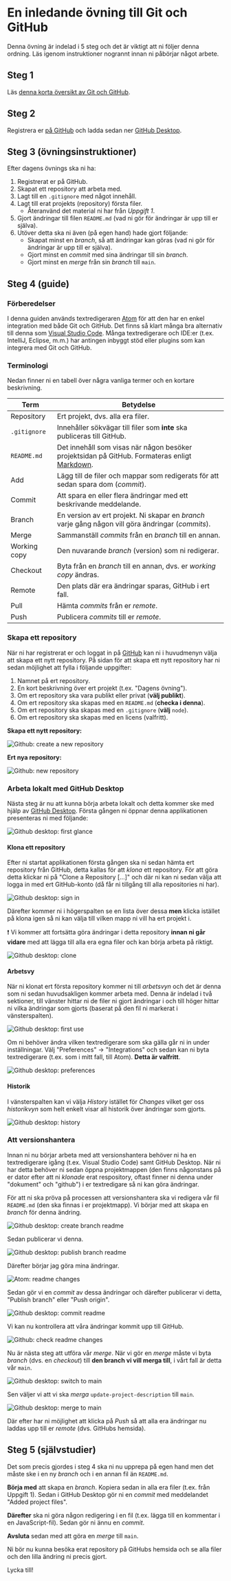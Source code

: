 # En inledande övning till Git och GitHub

Denna övning är indelad i 5 steg och det är viktigt att ni följer denna ordning.
Läs igenom instruktioner nogrannt innan ni påbörjar något arbete.

## Steg 1

Läs [denna korta översikt av Git och GitHub](what-are-git-and-github.md).

## Steg 2

Registrera er [på GitHub][join] och ladda sedan ner [GitHub
Desktop][desktop].

## Steg 3 (övningsinstruktioner)

Efter dagens övnings ska ni ha:

1. Registrerat er på GitHub.
2. Skapat ett repository att arbeta med.
3. Lagt till en `.gitignore` med något innehåll.
4. Lagt till erat projekts (repository) första filer.
    - Återanvänd det material ni har från *Uppgift 1*.
5. Gjort ändringar till filen `README.md` (vad ni gör för ändringar är upp till
   er själva).
6. Utöver detta ska ni även (på egen hand) hade gjort följande:
    - Skapat minst en *branch*, så att ändringar kan göras (vad ni gör för
       ändringar är upp till er själva).
    - Gjort minst en *commit* med sina ändringar till sin *branch*.
    - Gjort minst en *merge* från sin *branch* till `main`.

## Steg 4 (guide)

### Förberedelser

I denna guiden används textredigeraren [Atom][atom] för att den har en enkel
integration med både Git och GitHub. Det finns så klart många bra alternativ
till denna som [Visual Studio Code][vsc]. Många textredigerare och IDE:er (t.ex.
IntelliJ, Eclipse, m.m.) har antingen inbyggt stöd eller plugins som kan
integrera med Git och GitHub.

### Terminologi

Nedan finner ni en tabell över några vanliga termer och en kortare beskrivning.

Term           | Betydelse
-------------- | -----------------
Repository     | Ert projekt, dvs. alla era filer.
`.gitignore`   | Innehåller sökvägar till filer som **inte** ska publiceras till GitHub.
`README.md`    | Det innehåll som visas när någon besöker projektsidan på GitHub. Formateras enligt [Markdown][md].
Add            | Lägg till de filer och mappar som redigerats för att sedan spara dom (*commit*).
Commit         | Att spara en eller flera ändringar med ett beskrivande meddelande.
Branch         | En version av ert projekt. Ni skapar en *branch* varje gång någon vill göra ändringar (*commits*).
Merge          | Sammanställ *commits* från en *branch* till en annan.
Working copy   | Den nuvarande *branch* (version) som ni redigerar.
Checkout       | Byta från en *branch* till en annan, dvs. er *working copy* ändras.
Remote         | Den plats där era ändringar sparas, GitHub i ert fall.
Pull           | Hämta *commits* från er *remote*.
Push           | Publicera *commits* till er *remote*.

### Skapa ett repository

När ni har registrerat er och loggat in på [GitHub][gh] kan ni i huvudmenyn
välja att skapa ett nytt repository. På sidan för att skapa ett nytt repository
har ni sedan möjlighet att fylla i följande uppgifter:

1. Namnet på ert repository.
2. En kort beskrivning över ert projekt (t.ex. "Dagens övning").
3. Om ert repository ska vara publikt eller privat (**välj publikt**).
4. Om ert repository ska skapas med en `README.md` (**checka i denna**).
5. Om ert repository ska skapas med en `.gitignore` (**välj** `node`).
6. Om ert repository ska skapas med en licens (valfritt).

**Skapa ett nytt repository:**

![Github: create a new repository](images/2-github-create-new-repo.png)

**Ert nya repository:**

![Github: new repository](images/4-github-repo-initial-commit.png)

### Arbeta lokalt med GitHub Desktop

Nästa steg är nu att kunna börja arbeta lokalt och detta kommer ske med hjälp av
[GitHub Desktop][desktop]. Första gången ni öppnar denna applikationen
presenteras ni med följande:

![Github desktop: first glance](images/5-github-desktop-first-glance.png)

#### Klona ett repository

Efter ni startat applikationen första gången ska ni sedan hämta ert repository
från GitHub, detta kallas för att *klona* ett repository. För att göra detta
klickar ni på "Clone a Repository [...]" och där ni kan ni sedan välja att logga
in med ert GitHub-konto (då får ni tillgång till alla repositories ni har).

![Github desktop: sign in](images/6-github-desktop-sign-in.png)

Därefter kommer ni i högerspalten se en lista över dessa **men** klicka istället
på klona igen så ni kan välja till vilken mapp ni vill ha ert projekt i.

:exclamation: Vi kommer att fortsätta göra ändringar i detta repository **innan
ni går vidare** med att lägga till alla era egna filer och kan börja arbeta på
riktigt.

![Github desktop: clone](images/8-github-desktop-clone-repo.png)

#### Arbetsvy

När ni klonat ert första repository kommer ni till *arbetsvyn* och det är denna
som ni sedan huvudsakligen kommer arbeta med. Denna är indelad i två sektioner,
till vänster hittar ni de filer ni gjort ändringar i och till höger hittar ni
vilka ändringar som gjorts (baserat på den fil ni markerat i vänsterspalten).

![Github desktop: first use](images/9-github-desktop-first-use.png)

Om ni behöver ändra vilken textredigerare som ska gälla går ni in under
inställningar. Välj "Preferences" -> "Integrations" och sedan kan ni byta
textredigerare (t.ex. som i mitt fall, till Atom). **Detta är valfritt**.

![Github desktop: preferences](images/10-github-desktop-preferences.png)

#### Historik

I vänsterspalten kan vi välja *History* istället för *Changes* vilket ger oss
*historikvyn* som helt enkelt visar all historik över ändringar som gjorts.

![Github desktop: history](images/15-github-desktop-history.png)

### Att versionshantera

Innan ni nu börjar arbeta med att versionshantera behöver ni ha en
textredigerare igång (t.ex. Visual Studio Code) samt GitHub Desktop. När ni har
detta behöver ni sedan öppna projektmappen (den finns någonstans på er dator
efter att ni *klonade* erat respository, oftast finner ni denna under "dokument"
och "github") i er textredigare så ni kan göra ändringar.

För att ni ska pröva på processen att versionshantera ska vi redigera vår fil
`README.md` (den ska finnas i er projektmapp). Vi börjar med att skapa en
*branch* för denna ändring.
 
![Github desktop: create branch readme](images/32-github-desktop-create-branch-project-description.png)

Sedan publicerar vi denna.

![Github desktop: publish branch readme](images/33-github-desktop-branch-project-description.png)

Därefter börjar jag göra mina ändringar.

![Atom: readme changes](images/34-atom-update-readme.png)

Sedan gör vi en *commit* av dessa ändringar och därefter publicerar vi detta,
"Publish branch" eller "Push origin".

![Github desktop: commit readme](images/35-github-desktop-commit-project-description.png)

Vi kan nu kontrollera att våra ändringar kommit upp till GitHub.

![Github: check readme changes](images/37-github-check-project-description.png)

Nu är nästa steg att utföra vår *merge*. När vi gör en *merge* måste vi byta
*branch* (dvs. en *checkout*) till **den branch vi vill merga till**, i vårt
fall är detta vår `main`.

![Github desktop: switch to main](images/38-github-desktop-switch-to-master.png)

Sen väljer vi att vi ska *merga* `update-project-description` till `main`.

![Github desktop: merge to main](images/39-github-desktop-merge-into-master.png)

Där efter har ni möjlighet att klicka på *Push* så att alla era ändringar nu
laddas upp till er *remote* (dvs. GitHubs hemsida).

## Steg 5 (självstudier)

Det som precis gjordes i steg 4 ska ni nu upprepa på egen hand men det måste ske
i en ny *branch* och i en annan fil än `README.md`.

**Börja med** att skapa en *branch*. Kopiera sedan in alla era filer (t.ex. från
Uppgift 1). Sedan i GitHub Desktop gör ni en *commit* med meddelandet "Added
project files".

**Därefter** ska ni göra någon redigering i en fil (t.ex. lägga till en
kommentar i en JavaScript-fil). Sedan gör ni ännu en *commit*.

**Avsluta** sedan med att göra en *merge* till `main`.

Ni bör nu kunna besöka erat repository på GitHubs hemsida och se alla filer och
den lilla ändring ni precis gjort.

Lycka till!

[desktop]: https://desktop.github.com
[join]: https://github.com/join
[atom]: https://atom.io
[vsc]: https://code.visualstudio.com
[md]: https://guides.github.com/features/mastering-markdown/
[gh]: https://github.com
